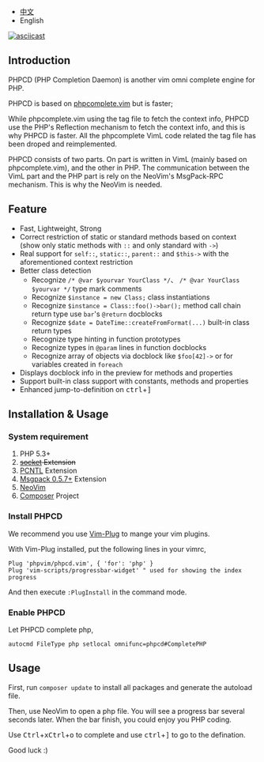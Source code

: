- [中文](./README.md)
- English

[![asciicast](https://asciinema.org/a/4dzyyjymrguylqt21igxlhhqx.png)](https://asciinema.org/a/4dzyyjymrguylqt21igxlhhqx)

## Introduction

PHPCD (PHP Completion Daemon) is another vim omni complete engine for PHP.

PHPCD is based on [phpcomplete.vim](https://github.com/shawncplus/phpcomplete.vim) but is faster;

While phpcomplete.vim using the tag file to fetch the context info, PHPCD use the PHP's Reflection mechanism to fetch the context info, and this is why PHPCD is faster. All the phpcomplete VimL code related the tag file has been droped and reimplemented.

PHPCD consists of two parts. On part is written in VimL (mainly based on phpcomplete.vim), and the other in PHP. The communication between the VimL part and the PHP part is rely on the NeoVim's MsgPack-RPC mechanism. This is why the NeoVim is needed.

##  Feature
 * Fast, Lightweight, Strong
 * Correct restriction of static or standard methods based on context (show only static methods with `::` and only standard with `->`)
 * Real support for `self::`, `static::`, `parent::` and `$this->` with the aforementioned context restriction
 * Better class detection
     - Recognize `/* @var $yourvar YourClass */`、 `/* @var YourClass $yourvar */` type mark comments
     - Recognize `$instance = new Class;` class instantiations
     - Recognize `$instance = Class::foo()->bar();` method call chain return type use `bar`'s `@return` docblocks
     - Recognize `$date = DateTime::createFromFormat(...)` built-in class return types
     - Recognize type hinting in function prototypes
     - Recognize types in `@param` lines in function docblocks
     - Recognize array of objects via docblock like `$foo[42]->` or for variables created in `foreach`
 * Displays docblock info in the preview for methods and properties
 * Support built-in class support with constants, methods and properties
 * Enhanced jump-to-definition on <kbd>ctrl</kbd>+<kbd>]</kbd>

## Installation & Usage

### System requirement

 1. PHP 5.3+
 2. ~~[socket](http://php.net/manual/en/book.sockets.php) Extension~~
 3. [PCNTL](http://php.net/manual/en/book.pcntl.php) Extension
 4. [Msgpack 0.5.7+](https://github.com/msgpack/msgpack-php) Extension
 5. [NeoVim](http://neovim.io/)
 6. [Composer](https://getcomposer.org/) Project


### Install PHPCD

We recommend you use [Vim-Plug](https://github.com/junegunn/vim-plug/blob/master/README.md) to mange your vim plugins.

With Vim-Plug installed, put the following lines in your vimrc,

```
Plug 'phpvim/phpcd.vim', { 'for': 'php' }
Plug 'vim-scripts/progressbar-widget' " used for showing the index progress
```

And then execute `:PlugInstall` in the command mode.

### Enable PHPCD

Let PHPCD complete php,

```
autocmd FileType php setlocal omnifunc=phpcd#CompletePHP
```

## Usage

First, run `composer update` to install all packages and generate the autoload file.

Then, use NeoVim to open a php file. You will see a progress bar several seconds later.
When the bar finish, you could enjoy you PHP coding.

Use <kbd>Ctrl</kbd>+<kbd>x</kbd><kbd>Ctrl</kbd>+<kbd>o</kbd> to complete and use <kbd>ctrl</kbd>+<kbd>]</kbd> to go to the defination.

Good luck :)
